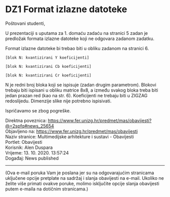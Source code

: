 # DZ1 Format izlazne datoteke

Poštovani studenti,

U prezentaciji s uputama za 1. domaću zadaću na stranici 5 zadan je predložak formata izlazne datoteke koji ne odgovara zadanom zadatku.

Format izlazne datoteke bi trebao biti u obliku zadanom na stranici 6.

```
[blok N: kvantizirani Y koeficijenti]

[blok N: kvantizirani Cb koeficijenti]

[blok N: kvantizirani Cr koeficijenti]
```

N je redni broj bloka koji se ispisuje (zadan drugim parametrom). Blokovi trebaju biti ispisani u obliku matrice 8x8, a između svakog bloka treba biti jedan prazan red (kao na str. 6). Koeficijenti ne trebaju biti u ZIGZAG redoslijedu. Dimenzije slike nije potrebno ispisivati.

Ispričavamo se zbog pogreške.



Direktna poveznica: https://www.fer.unizg.hr/predmet/mas/obavijesti?@=2spfq#news_25654 \
Objavljeno na: https://www.fer.unizg.hr/predmet/mas/obavijesti \
Naziv stranice: Multimedijske arhitekture i sustavi - Obavijesti\
Portlet: Obavijesti\
Korisnik: Alen Duspara\
Vrijeme: 13. 10. 2020. 13:57:24\
Događaj: News published

---
(Ova e-mail poruka Vam je poslana jer su na odgovarajućim
stranicama uključene opcije pretplate na sadržaj i slanja obavijesti
na e-mail. Ukoliko ne želite više primati ovakve poruke, molimo isključite
opcije slanja obavijesti putem e-maila na dotičnim stranicama.)